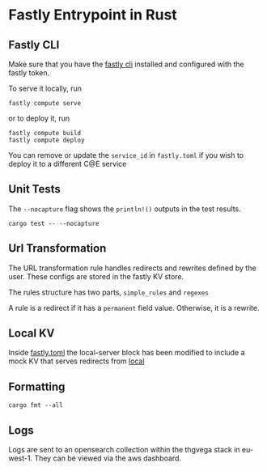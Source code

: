 # Fastly Entrypoint in Rust

## Fastly CLI

Make sure that you have the [fastly cli](https://developer.fastly.com/learning/tools/cli/) installed and configured with
the fastly token.

To serve it locally, run

```shell
fastly compute serve
```

or to deploy it, run

```shell
fastly compute build
fastly compute deploy
```

You can remove or update the `service_id` in `fastly.toml` if you wish to deploy it to a different C@E service

## Unit Tests

The `--nocapture` flag shows the `println!()` outputs in the test results.

```shell
cargo test -- --nocapture
```

## Url Transformation
The URL transformation rule handles redirects and rewrites defined by the user. These configs are stored in the fastly KV store. 

The rules structure has two parts, `simple_rules` and `regexes`

A rule is a redirect if it has a `permanent` field value. Otherwise, it is a rewrite.

## Local KV
Inside [fastly.toml](./fastly.toml) the local-server block has been modified to include a mock KV that serves redirects from [local](./local/)

## Formatting
```
cargo fmt --all
```

## Logs
Logs are sent to an opensearch collection within the thgvega stack in eu-west-1.
They can be viewed via the aws dashboard.
